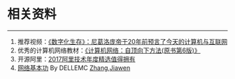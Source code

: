 # 相关资料
---
1. 推荐视频：[《数字化生存》：尼葛洛庞帝于20年前预言了今天的计算机与互联网](https://www.bilibili.com/video/av14689336)
2. 优秀的计算机网络教材：[《计算机网络：自顶向下方法(原书第6版)》](https://book.douban.com/subject/26176870/)
3. 开源阿里：[2017阿里技术年度精选值得拥有](https://www.jianshu.com/p/6b560c77acea)
4. [网络基本功](https://wizardforcel.gitbooks.io/network-basic/content/index.html) By DELLEMC [Zhang,Jiawen](https://community.emc.com/people/Zhang%2CJiawen)















